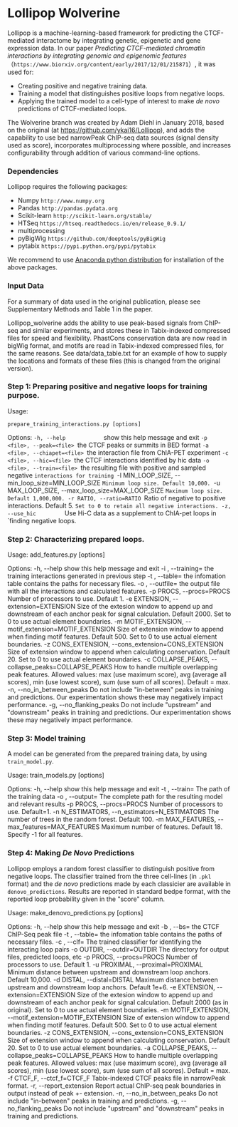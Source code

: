 # Lollipop Wolverine

Lollipop is a machine-learning-based framework for predicting the CTCF-mediated interactome by integrating genetic, epigenetic and gene expression data. In our paper *Predicting CTCF-mediated chromatin interactions by integrating genomic and epigenomic features*（`https://www.biorxiv.org/content/early/2017/12/01/215871`）, it was used for:

* Creating positive and negative training data.
* Training a model that distinguishes positive loops from negative loops.
* Applying the trained model to a cell-type of interest to make *de novo* predictions of CTCF-mediated loops. 

The Wolverine branch was created by Adam Diehl in January 2018, based on the original (at https://github.com/ykai16/Lollipop), and adds the capability to use bed narrowPeak ChIP-seq data sources (signal density used as score), incorporates multiprocessing where possible, and increases configurability through addition of various command-line options.

### Dependencies
Lollipop requires the following packages:


* Numpy `http://www.numpy.org`
* Pandas `http://pandas.pydata.org`
* Scikit-learn `http://scikit-learn.org/stable/`
* HTSeq `https://htseq.readthedocs.io/en/release_0.9.1/`
* multiprocessing
* pyBigWig `https://github.com/deeptools/pyBigWig`
* pytabix `https://pypi.python.org/pypi/pytabix`

We recommend to use [Anaconda python distribution](https://www.anaconda.com/what-is-anaconda/) for installation of the above packages.


### Input Data

For a summary of data used in the original publication, please see Supplementary Methods and Table 1 in the paper.

Lollipop_wolverine adds the ability to use peak-based signals from ChIP-seq and similar experiments, and stores these in Tabix-indexed compressed files for speed and flexibility. PhastCons conservation data are now read in bigWig format, and motifs are read in Tabix-indexed compressed files, for the same reasons. See data/data_table.txt for an example of how to supply the locations and formats of these files (this is changed from the original version).


### Step 1: Preparing positive and negative loops for training purpose.

Usage:

`prepare_training_interactions.py [options]`

Options:
  `-h, --help            `show this help message and exit
  `-p <file>, --peak=<file>
                        `the CTCF peaks or summits in BED format
  `-a <file>, --chiapet=<file>
                        `the interaction file from ChIA-PET experiment
  `-c <file>, --hic=<file>
                        `the CTCF interactions identified by hic data
  `-o <file>, --train=<file>
                        `the resulting file with positive and sampled negative
                        `interactions for training
  `-l MIN_LOOP_SIZE, --min_loop_size=MIN_LOOP_SIZE
                        `Minimum loop size. Default 10,000.
  `-u MAX_LOOP_SIZE, --max_loop_size=MAX_LOOP_SIZE
                        `Maximum loop size. Default 1,000,000.
  -r RATIO, --ratio=RATIO
                        `Ratio of negative to positive interactions. Default 5.
                        `Set to 0 to retain all negative interactions.
  -z, --use_hic         `Use Hi-C data as a supplement to ChIA-pet loops in
                        `finding negative loops.
																															  
### Step 2: Characterizing prepared loops.

Usage: add_features.py [options]

Options:
  -h, --help            show this help message and exit
  -i <file>, --training=<file>
                        the training interactions generated in previous step
  -t <file>, --table=<file>
                        the infomation table contains the paths for necessary
                        files.
  -o <file>, --outfile=<file>
                        the output file with all the interactions and
                        calculated features.
  -p PROCS, --procs=PROCS
                        Number of processors to use. Default 1.
  -e EXTENSION, --extension=EXTENSION
                        Size of the extesion window to append up and
                        downstream of each anchor peak for signal calculation.
                        Default 2000. Set to 0 to use actual element
                        boundaries.
  -m MOTIF_EXTENSION, --motif_extension=MOTIF_EXTENSION
                        Size of extension window to append when finding motif
                        features. Default 500. Set to 0 to use actual element
                        boundaries.
  -z CONS_EXTENSION, --cons_extension=CONS_EXTENSION
                        Size of extension window to append when calculating
                        conservation. Default 20. Set to 0 to use actual
                        element boundaries.
  -c COLLAPSE_PEAKS, --collapse_peaks=COLLAPSE_PEAKS
                        How to handle multiple overlapping peak features.
                        Allowed values: max (use maximum score), avg (average
                        all scores), min (use lowest score), sum (use sum of
                        all scores). Default = max.
  -n, --no_in_between_peaks
                        Do not include "in-between" peaks in training and
                        predictions. Our experimentation shows these may
			negatively impact performance.
  -g, --no_flanking_peaks
                        Do not include "upstream" and "downstream" peaks in
                        training and predictions. Our experimentation shows
			these may negatively impact performance.


### Step 3: Model training

A model can be generated from the prepared training data, by using `train_model.py`.

Usage: train_models.py [options]

Options:
  -h, --help            show this help message and exit
  -t <file>, --train=<file>
                        The path of the training data
  -o <file>, --output=<file>
                        The complete path for the resulting model and relevant
                        results
  -p PROCS, --procs=PROCS
                        Number of processors to use. Default=1.
  -n N_ESTIMATORS, --n_estimators=N_ESTIMATORS
                        The number of trees in the random forest. Default 100.
  -m MAX_FEATURES, --max_features=MAX_FEATURES
                        Maximum number of features. Default 18. Specify -1 for
                        all features.


### Step 4: Making *De Novo* Predictions

Lollipop employs a random forest classifier to distinguish positive from negative loops. The classifier trained from the three cell-lines (in `.pkl` format) and the *de novo* predictions made by each classicier are available in `denovo_predictions`. Results are reported in standard bedpe format, with the reported loop probability given in the "score" column.


Usage: make_denovo_predictions.py [options]

Options:
  -h, --help            show this help message and exit
  -b <file>, --bs=<file>
                        the CTCF ChIP-Seq peak file
  -t <file>, --table=<file>
                        the infomation table contains the paths of necessary
                        files.
  -c <file>, --clf=<file>
                        The trained classifier for identifying the interacting
                        loop pairs
  -o OUTDIR, --outdir=OUTDIR
                        The directory for output files, predicted loops, etc
  -p PROCS, --procs=PROCS
                        Number of processors to use. Default 1.
  -u PROXIMAL, --proximal=PROXIMAL
                        Minimum distance between upstream and downstream loop
                        anchors. Default 10,000.
  -d DISTAL, --distal=DISTAL
                        Maximum distance between upstream and downstream loop
                        anchors. Default 1e+6.
  -e EXTENSION, --extension=EXTENSION
                        Size of the extesion window to append up and
                        downstream of each anchor peak for signal calculation.
                        Default 2000 (as in original). Set to 0 to use actual
                        element boundaries.
  -m MOTIF_EXTENSION, --motif_extension=MOTIF_EXTENSION
                        Size of extension window to append when finding motif
                        features. Default 500. Set to 0 to use actual element
                        boundaries.
  -z CONS_EXTENSION, --cons_extension=CONS_EXTENSION
                        Size of extension window to append when calculating
                        conservation. Default 20. Set to 0 to use actual
                        element boundaries.
  -a COLLAPSE_PEAKS, --collapse_peaks=COLLAPSE_PEAKS
                        How to handle multiple overlapping peak features.
                        Allowed values: max (use maximum score), avg (average
                        all scores), min (use lowest score), sum (use sum of
                        all scores). Default = max.
  -f CTCF_F, --ctcf_f=CTCF_F
                        Tabix-indexed CTCF peaks file in narrowPeak format.
  -r, --report_extension
                        Report actual ChIP-seq peak boundaries in output
                        instead of peak +- extension.
  -n, --no_in_between_peaks
                        Do not include "in-between" peaks in training and
                        predictions.
  -g, --no_flanking_peaks
                        Do not include "upstream" and "downstream" peaks in
                        training and predictions.
